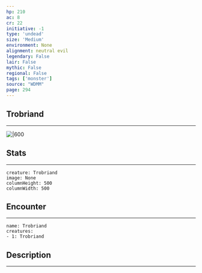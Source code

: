 ```yaml
---
hp: 210
ac: 8
cr: 22
initiative: -1
type: 'undead'    
size: 'Medium'
environment: None
alignment: neutral evil
legendary: False
lair: False
mythic: False
regional: False
tags: ['monster']
source: "WDMM"
page: 294
---
```


## Trobriand
---

![|600](D:/Program%20Files/5e.tools/img/bestiary/WDMM/Trobriand.jpg)

## Stats
---

```statblock
creature: Trobriand
image: None
columnHeight: 500
columnWidth: 500
```

## Encounter
---

```encounter-table
name: Trobriand
creatures:
- 1: Trobriand
```

## Description
---




